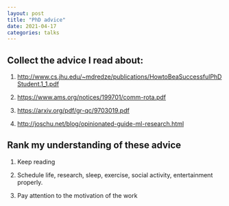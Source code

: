 ```yaml
---
layout: post
title: "PhD advice"
date: 2021-04-17
categories: talks
---
```


## Collect the advice I read about:

1. http://www.cs.jhu.edu/~mdredze/publications/HowtoBeaSuccessfulPhDStudent.1_1.pdf

2. https://www.ams.org/notices/199701/comm-rota.pdf

3. https://arxiv.org/pdf/gr-qc/9703019.pdf

4. http://joschu.net/blog/opinionated-guide-ml-research.html

## Rank my understanding of these advice

1. Keep reading

2. Schedule life, research, sleep, exercise, social activity, entertainment properly.

3. Pay attention to the motivation of the work
